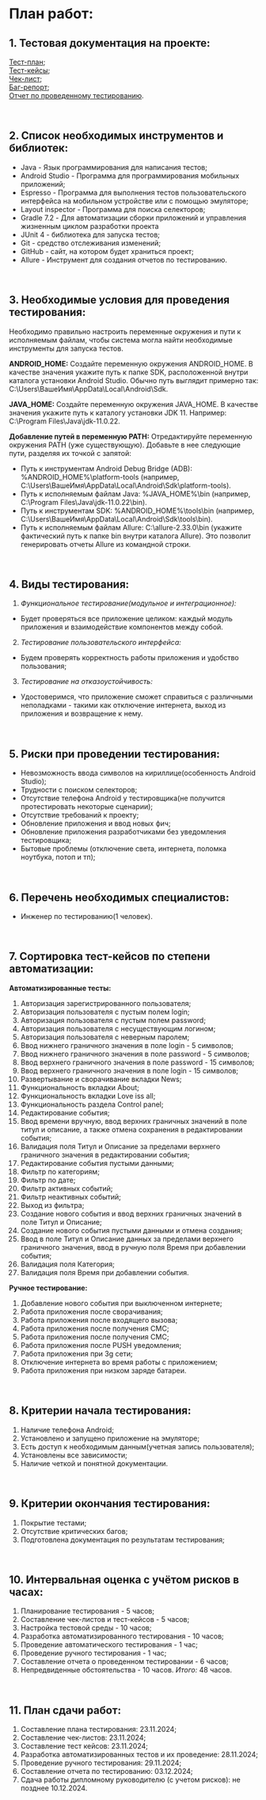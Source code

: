 # План работ:
## 1. Тестовая документация на проекте:
[Тест-план](Plan.md);  
[Тест-кейсы](Test-case.xlsx);  
[Чек-лист](Check.xlsx);  
[Баг-репорт](Bag-Report.xlsx);  
[Отчет по проведенному тестированию](Report.md).

<br>

## 2. Список необходимых инструментов и библиотек:
- Java - Язык программирования для написания тестов;
- Android Studio - Программа для программирования мобильных приложений;
- Espresso - Программа для выполнения тестов пользовательского интерфейса на мобильном устройстве или с помощью эмуляторе;
- Layout inspector - Программа для поиска селекторов;
- Gradle 7.2 - Для автоматизации сборки приложений и управления жизненным циклом разработки проекта
- JUnit 4 - библиотека для запуска тестов;
- Git  - средство отслеживания изменений;
- GitHub - сайт, на котором будет храниться проект;
- Allure - Инструмент для создания отчетов по тестированию.

<br>

## 3. Необходимые условия для проведения тестирования:
Необходимо правильно настроить переменные окружения и пути к исполняемым файлам, чтобы система могла найти необходимые инструменты для запуска тестов.

__ANDROID_HOME:__ Создайте переменную окружения ANDROID_HOME. В качестве значения укажите путь к папке SDK, расположенной внутри каталога установки Android Studio. Обычно путь выглядит примерно так: C:\Users\ВашеИмя\AppData\Local\Android\Sdk.  

__JAVA_HOME:__ Создайте переменную окружения JAVA_HOME.
В качестве значения укажите путь к каталогу установки JDK 11. Например: C:\Program Files\Java\jdk-11.0.22.

__Добавление путей в переменную PATH:__   Отредактируйте переменную окружения PATH (уже существующую). Добавьте в нее следующие пути, разделяя их точкой с запятой:
- Путь к инструментам Android Debug Bridge (ADB): %ANDROID_HOME%\platform-tools (например, C:\Users\ВашеИмя\AppData\Local\Android\Sdk\platform-tools).
 - Путь к исполняемым файлам Java: %JAVA_HOME%\bin (например, C:\Program Files\Java\jdk-11.0.22\bin).
 - Путь к инструментам SDK: %ANDROID_HOME%\tools\bin (например, C:\Users\ВашеИмя\AppData\Local\Android\Sdk\tools\bin).
 - Путь к исполняемым файлам Allure: C:\allure-2.33.0\bin (укажите фактический путь к папке bin внутри каталога Allure). Это позволит генерировать отчеты Allure из командной строки.

<br>

## 4. Виды тестирования:
1. _Функциональное тестирование(модульное и интеграционное):_
- Будет проверяться все приложение целиком: каждый модуль приложения и взаимодействие компонентов между собой.
2. _Тестирование пользовательского интерфейса:_
- Будем проверять корректность работы приложения и удобство пользования;
3. _Тестирование на отказоустойчивость:_
- Удостоверимся, что приложение сможет справиться с различными неполадками - такими как отключение интернета, выход из приложения и возвращение к нему.


<br>

## 5. Риски при проведении тестирования:
- Невозможность ввода символов на кириллице(особенность Android Studio);
- Трудности с поиском селекторов;
- Отсутствие телефона Android у тестировщика(не получится протестировать некоторые сценарии);
- Отсутствие требований к проекту;
- Обновление приложения и ввод новых фич;
- Обновление приложения разработчиками без уведомления тестировщика;
- Бытовые проблемы (отключение света, интернета, поломка ноутбука, потоп и тп);

<br>

## 6. Перечень необходимых специалистов:
- Инженер по тестированию(1 человек).

<br>

## 7. Сортировка тест-кейсов по степени автоматизации:  
__Автоматизированные тесты:__
1. Авторизация зарегистрированного пользователя;
2. Авторизация пользователя с пустым полем login;
3. Авторизация пользователя с пустым полем password;
4. Авторизация пользователя с несуществующим логином;
5. Авторизация пользователя с неверным паролем;
6. Ввод нижнего граничного значения в поле login - 5 символов;
7. Ввод нижнего граничного значения в поле password - 5 символов;
8. Ввод верхнего граничного значения в поле password - 15 символов;
9. Ввод верхнего граничного значения в поле login - 15 символов;
10. Развертывание и сворачивание вкладки News;
11. Функциональность вкладки About;
12. Функциональность вкладки Love iss all;
13. Функциональность раздела Control panel;
14. Редактирование события;
15. Ввод  времени вручную, ввод верхних граничных значений в поле титул и описание, а также отмена сохранения в редактировании события;
16. Валидация поля Титул и Описание за пределами верхнего граничного значения в редактировании события;
17. Редактирование события пустыми данными;
18. Фильтр по категориям;
19. Фильтр по дате;
20. Фильтр активных событий;
21. Фильтр неактивных событий;
22. Выход из фильтра;
23. Создание нового события и ввод верхних граничных значений в поле Титул и Описание;
24. Создание нового события пустыми данными и отмена создания;
25. Ввод в поле Титул и Описание данных за пределами верхнего граничного значения, ввод в ручную поля  Время при добавлении события;
26. Валидация поля Категория;
27. Валидация поля Время при добавлении события.


__Ручное тестирование:__  
1. Добавление нового события при выключенном интернете;
2. Работа приложения после сворачивания;
3. Работа приложения после входящего вызова;
4. Работа приложения после получения СМС;
5. Работа приложения после получения СМС;
6. Работа приложения после PUSH уведомления;
7. Работа приложения при 3g сети;
8. Отключение интернета во время работы с приложением;
9. Работа приложения при низком заряде батареи.
    

<br>

## 8. Критерии начала тестирования:  
1. Наличие телефона Android;
2. Установлено и запущено приложение на эмуляторе;
3. Есть доступ к необходимым данным(учетная запись пользователя);
4. Установлены все зависимости;
5. Наличие четкой и понятной документации.

<br>

## 9. Критерии окончания тестирования:
1. Покрытие тестами;
2. Отсутствие критических багов;
3. Подготовлена документация по результатам тестирования;
   

<br>

## 10. Интервальная оценка с учётом рисков в часах:
1. Планирование тестирования - 5 часов;
2. Составление чек-листов и тест-кейсов - 5 часов;
3. Настройка тестовой среды - 10 часов;
4. Разработка автоматизированного тестирования - 10 часов;
5. Проведение автоматического тестирования - 1 час;
6. Проведение ручного тестирования - 1 час;
7. Составление отчета о проведенном тестировании - 6 часов;
8. Непредвиденные обстоятельства - 10 часов.
_Итого:_ 48 часов.

<br>

## 11. План сдачи работ:
1. Составление плана тестирования: 23.11.2024;
2. Составление чек-листов: 23.11.2024;
3. Составление тест кейсов: 23.11.2024;
4. Разработка автоматизированных тестов и их проведение: 28.11.2024;
5. Проведение ручного тестирования: 29.11.2024;
6. Составление отчета по тестированию: 03.12.2024;
7. Сдача работы дипломному руководителю (с учетом рисков): не позднее 10.12.2024.
